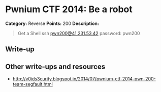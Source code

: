 # Pwnium CTF 2014: Be a robot

**Category:** Reverse
**Points:** 200
**Description:**
> Get a Shell ssh pwn200@41.231.53.42 password: pwn200

## Write-up


## Other write-ups and resources

* <http://v0ids3curity.blogspot.in/2014/07/pwnium-ctf-2014-pwn-200-team-segfault.html>
